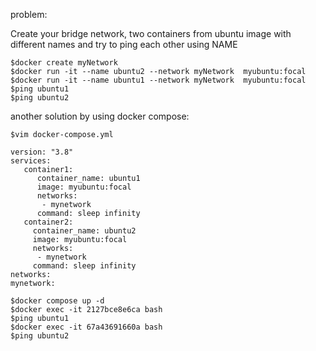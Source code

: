 problem:

 Create your bridge network, two containers from ubuntu image with different 
names and try to ping each other using NAME 

```
$docker create myNetwork
$docker run -it --name ubuntu2 --network myNetwork  myubuntu:focal
$docker run -it --name ubuntu1 --network myNetwork  myubuntu:focal
$ping ubuntu1
$ping ubuntu2
```
another solution by using docker compose:

```
$vim docker-compose.yml
```
```
version: "3.8"
services:
   container1:
      container_name: ubuntu1
      image: myubuntu:focal
      networks:
       - mynetwork
      command: sleep infinity
   container2:
     container_name: ubuntu2
     image: myubuntu:focal
     networks:
      - mynetwork
     command: sleep infinity
networks:
mynetwork:
```
 ```
 $docker compose up -d
 $docker exec -it 2127bce8e6ca bash
 $ping ubuntu1
 $docker exec -it 67a43691660a bash
 $ping ubuntu2
 ```
